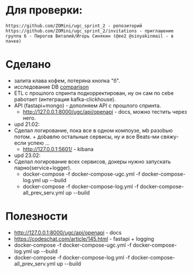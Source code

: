 # Для проверки:
    https://github.com/ZOMini/ugc_sprint_2 - репозиторий
    https://github.com/ZOMini/ugc_sprint_2/invitations - приглашение
    группа 6 - Пирогов Виталий/Игорь Синякин (@ee2 @sinyakinmail - в пачке)

# Сделано
  - залита клава кофем, потеряна кнопка "б".
  - исследование DB [comparison](https://github.com/ZOMini/ugc_sprint_2/blob/main/comparison/README.md)
  - ETL с прошлого спринта подкорректирован, ну он сам по сеbе раbотает (интеграция kafka-clickhouse).
  - API (fastapi+mongo) - дополняем API c прошлого спринта.
    - http://127.0.0.1:8000/ugc/api/openapi - docs, можно тестить через него.
  - upd 21.02:
  - Сделал логирование, пока все в одном компоузе, мb разоbью потом. + доbавлю остальные сервисы, ну и все Beats-ми свяжу- если успею ...
    - http://127.0.0.1:5601/  - kibana
  - upd 23.02:
  - Сделал логирование всех сервисов, докеры нужно запускать парно(service+logger).
    - docker-compose -f docker-compose-ugc.yml -f docker-compose-log.yml up --build
    - docker-compose -f docker-compose-log.yml -f docker-compose-all_prev_serv.yml up --build 

# Полезности
  - http://127.0.0.1:8000/ugc/api/openapi - docs
  - https://codeschat.com/article/145.html - fastapi + logging
  - docker-compose -f docker-compose-ugc.yml -f docker-compose-log.yml up --build 
  - docker-compose -f docker-compose-log.yml -f docker-compose-all_prev_serv.yml up --build 